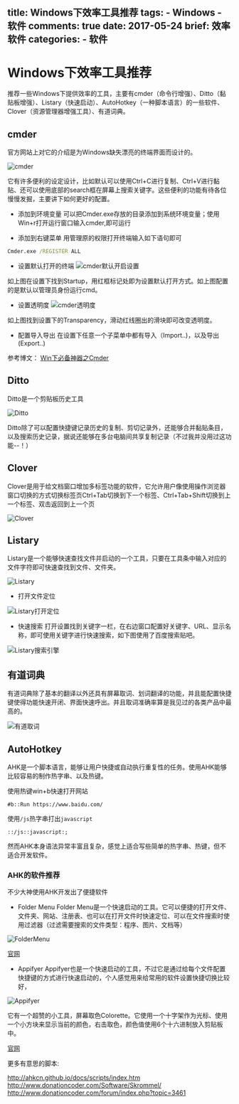 title: Windows下效率工具推荐
tags:
    - Windows
    - 软件
comments: true
date: 2017-05-24
brief: 效率软件
categories:
    - 软件
---
# Windows下效率工具推荐
推荐一些Windows下提供效率的工具，主要有cmder（命令行增强）、Ditto（黏贴板增强）、Listary（快速启动）、AutoHotkey（一种脚本语言）的一些软件、Clover（资源管理器增强工具）、有道词典。

<!-- more -->
## cmder
官方网站上对它的介绍是为Windows缺失漂亮的终端界面而设计的。

![cmder](resources/images/cmder.png)

它有许多便利的设定设计，比如默认可以使用Ctrl+C进行复制、Ctrl+V进行黏贴、还可以使用底部的search框在屏幕上搜索关键字。这些便利的功能有待各位慢慢发掘，主要讲下如何更好的配置。

- 添加到环境变量
可以把Cmder.exe存放的目录添加到系统环境变量；使用Win+r打开运行窗口输入cmder,即可运行

- 添加到右键菜单
用管理原的权限打开终端输入如下语句即可
```cmd
Cmder.exe /REGISTER ALL
```

- 设置默认打开的终端
![cmder默认开启设置](resources/images/cmder默认开启设置.png)

如上图在设置下找到Startup，用红框标记处即为设置默认打开方式。如上图配置的是默认以管理员身份运行cmd。

- 设置透明度
![cmder透明度](resources/images/cmder透明度.png)

如上图找到设置下的Transparency，滑动红线圈出的滑块即可改变透明度。

- 配置导入导出
在设置下任意一个子菜单中都有导入（Import..)，以及导出(Export..)

参考博文：
[Win下必备神器之Cmder](http://www.jeffjade.com/2016/01/13/2016-01-13-windows-software-cmder/#)

## Ditto
Ditto是一个剪贴板历史工具

![Ditto](resources/images/Ditto.png)

Ditto除了可以配置快捷键记录历史的复制、剪切记录外，还能够合并黏贴条目，以及搜索历史记录，据说还能够在多台电脑间共享复制记录（不过我并没用过这功能--！）

## Clover
Clover是用于给文档窗口增加多标签功能的软件，它允许用户像使用操作浏览器窗口切换的方式切换标签页Ctrl+Tab切换到下一个标签、Ctrl+Tab+Shift切换到上一个标签、双击返回到上一个页

![Clover](resources/images/Clover.png)

## Listary
Listary是一个能够快速查找文件并启动的一个工具，只要在工具条中输入对应的文件字符即可快速查找到文件、文件夹。

![Listary](resources/images/Listary.png)

- 打开文件定位

![Listary打开定位](resources/images/Listary打开定位.png)

- 快速搜索
打开设置找到关键字一栏，在右边窗口配置好关键字、URL、显示名称，即可使用关键字进行快速搜索，如下图使用了百度搜索贴吧。

![Listary搜索引擎](resources/images/Listary搜索引擎.png)

## 有道词典
有道词典除了基本的翻译以外还具有屏幕取词、划词翻译的功能，并且能配置快捷键使得功能快速开闭、界面快速呼出。并且取词准确率算是我见过的各类产品中最高的。

![有道取词](resources/images/有道取词.png)

## AutoHotkey
AHK是一个脚本语言，能够让用户快捷或自动执行重复性的任务。使用AHK能够比较容易的制作热字串、以及热键。

使用热键win+b快速打开网站
```AHK
#b::Run https://www.baidu.com/
```

使用`/js`热字串打出`javascript`
```AHK
::/js::javascript:;
```

然而AHK本身语法异常丰富且复杂，感觉上适合写些简单的热字串、热键，但不适合开发软件。

### AHK的软件推荐
不少大神使用AHK开发出了便捷软件

- Folder Menu
Folder Menu是一个快速启动的工具。它可以便捷的打开文件、文件夹、网站、注册表、也可以在打开文件时快速定位、可以在文件搜索时使用过滤器（过滤需要搜索的文件类型：程序、图片、文档等）

![FolderMenu](resources/images/FolderMenu.png)

[官网](http://foldermenu.sourceforge.net/)

- Appifyer
Appifyer也是一个快速启动的工具，不过它是通过给每个文件配置快捷键的方式进行快速启动的，个人感觉用来给常用的软件设置快捷切换比较好，

![Appifyer](resources/images/Appifyer.png)

它有一个超赞的小工具，屏幕取色Colorette。它使用一个十字架作为光标、使用一个小方块来显示当前的颜色，右击取色，颜色值使用6个十六进制放入剪贴板中。

[官网](http://www.appifyer.com/)

更多有意思的脚本:

http://ahkcn.github.io/docs/scripts/index.htm
http://www.donationcoder.com/Software/Skrommel/
http://www.donationcoder.com/forum/index.php?topic=3461
